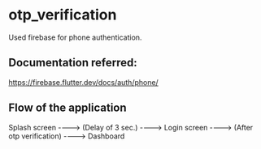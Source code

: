 # otp_verification
 Used firebase for phone authentication.
 ## Documentation referred: 
 https://firebase.flutter.dev/docs/auth/phone/
 
 ## Flow of the application
 Splash screen ----> (Delay of 3 sec.) ----> Login screen ----> (After otp verification) ----> Dashboard 
